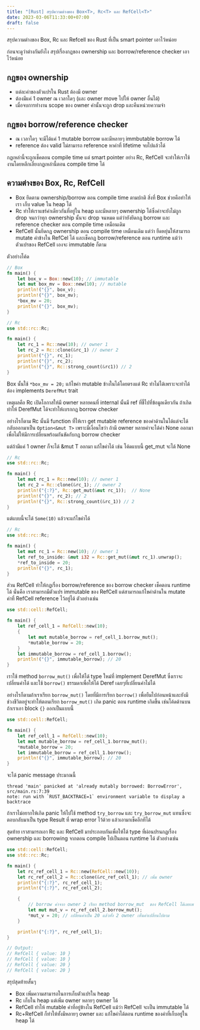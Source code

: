 ```yaml
---
title: "[Rust] สรุปความต่างของ Box<T>, Rc<T> และ RefCell<T>"
date: 2023-03-06T11:33:00+07:00
draft: false
---
```


สรุปความต่างของ Box, Rc และ Refcell ของ Rust ที่เป็น smart pointer เอาไว้หน่อย

<!--more-->

ก่อนจะดูว่าต่างกันยังไง สรุปเรื่องกฎของ ownership และ borrow/reference checker เอาไว้หน่อย

## กฎของ ownership

- แต่ละค่าของตัวแปรใน Rust ต้องมี owner
- ต้องมีแค่ 1 owner ณ เวลาใดๆ (และ owner move ไปให้ owner อื่นได้)
- เมื่อจบการทำงาน scope ของ owner ค่านั้นจะถูก drop และคืนหน่วยความจำ

## กฎของ borrow/reference checker

- ณ เวลาใดๆ จะมีได้แค่ 1 mutable borrow และมีหลายๆ immbutable borrow ได้
- reference ต้อง valid ไม่สามารถ reference หาค่าที่ lifetime จบไปแล้วได้

กฎเหล่านี้จะถูกเช็คตอน compile time แต่ smart pointer อย่าง Rc, RefCell จะทำให้เราใช้งานโดยหลีกเลี่ยงกฎเหล่านี้ตอน compile time ได้

## ความต่างของ Box, Rc, RefCell

- Box ยึดตาม ownership/borrow ตอน compile time ตามปกติ สิ่งที่ Box ช่วยคือทำให้เรา เก็บ value ใน heap ได้
- Rc ทำให้เราแชร์ค่าเดียวกันที่อยู่ใน heap และมีหลายๆ ownership ได้ซึ่งค่าจะยังไม่ถูก drop จนกว่าทุก ownership นั้นจะ drop จนหมด แต่ว่ายังยึดกฎ borrow และ reference checker ตอน compile time เหมือนเดิม
- RefCell นั้นยึดกฎ ownership ตอน compile time เหมือนเดิม แต่ว่า ยืดหยุ่นให้สามารถ mutate ค่าข้างใน RefCel ได้ และเช็คกฎ borrow/reference ตอน runtime แม้ว่าตัวแปรของ RefCell เองจะ immutable ก็ตาม

ตัวอย่างโค้ด

```rust
// Box
fn main() {
    let box_v = Box::new(10); // immutable
    let mut box_mv = Box::new(10); // mutable
    println!("{}", box_v);
    println!("{}", box_mv);
    *box_mv = 20;
    println!("{}", box_mv);
}
```

```rust
// Rc
use std::rc::Rc;

fn main() {
    let rc_1 = Rc::new(10); // owner 1
    let rc_2 = Rc::clone(&rc_1) // owner 2
    println!("{}", rc_1);
    println!("{}", rc_2);
    println!("{}", Rc::strong_count(&rc1)) // 2
}
```

Box นั้นใช้ `*box_mv = 20;` แก้ไขค่า mutable ข้างในได้โดยตรงแต่ Rc ทำไม่ได้เพราะจะทำได้ต้อง implements `DerefMut` trait

เหตุผลคือ Rc เปิดโอกาสให้มี owner หลายคนที่ internal นั้นมี ref ที่ชี้ไปที่ข้อมูลเดียวกัน ถ้าเกิดทำให้ DerefMut ได้จะทำให้เบรกกฎ borrow checker

อย่างไรก็ตาม Rc นั้นมี function ที่ให้เรา get mutable reference ของค่าด้านในได้แต่จะได้กลับออกมาเป็น `Option<&mut T>` เพราะมีเงื่อนไขว่า ถ้ามี owner หลายค่าจะได้ค่า None ออกมาเพื่อไม่ให้มีการเปลี่ยนพร้อมกันขัดกับกฎ borrow checker

แต่ถ้ามีแค่ 1 owner ก็จะได้ &mut T ออกมา แก้ไขค่าได้ เช่น โค้ดแบบนี้ get_mut จะได้ None

```rust
// Rc
use std::rc::Rc;

fn main() {
    let mut rc_1 = Rc::new(10); // owner 1
    let rc_2 = Rc::clone(&rc_1); // owner 2
    println!("{:?}", Rc::get_mut(&mut rc_1));  // None
    println!("{}", rc_2); // 2
    println!("{}", Rc::strong_count(&rc_1)) // 2
}
```

แต่แบบนี้จะได้ `Some(10)` แล้วจะแก้ไขค่าได้

```rust
// Rc
use std::rc::Rc;

fn main() {
    let mut rc_1 = Rc::new(10); // owner 1
    let ref_to_inside: &mut i32 = Rc::get_mut(&mut rc_1).unwrap();
    *ref_to_inside = 20;
    println!("{}", rc_1);
}
```

ส่วน RefCell ทำให้กฎเรื่อง borrow/reference ของ borrow checker เช็คตอน runtime ได้ นั่นคือ เราสามารถมีตัวแปร immutable ของ RefCell แต่สามารถแก้ไขค่าด้านใน mutate ค่าที่ RefCell reference ไว้อยู่ได้ ตัวอย่างเช่น

```rust
use std::cell::RefCell;

fn main() {
    let ref_cell_1 = RefCell::new(10);
    {
        let mut mutable_borrow = ref_cell_1.borrow_mut();
        *mutable_borrow = 20;
    }
    let immutable_borrow = ref_cell_1.borrow();
    println!("{}", immutable_borrow); // 20
}
```

เราใช้ method `borrow_mut()` เพื่อให้ได้ type ใหม่ที่ implement DerefMut ซึ่งเราจะเปลี่ยนค่าได้ และใช้ `borrow()` ธรรมดาเพื่อให้ได้ Deref เฉยๆที่เปลี่ยนค่าไม่ได้

อย่างไรก็ตามถ้าเราเรียก `borrow_mut()` โดยที่มีการเรียก `borrow()` เพื่อยืมไปก่อนหน้าและยังมีช่วงชีวิตอยู่จะทำให้ตอนเรียก `borrow_mut()` เกิด panic ตอน runtime เกิดขึ้น เช่นโค้ดด้านบนถ้าเราเอา block `{}` ออกเป็นแบบนี้

```rust
use std::cell::RefCell;

fn main() {
    let ref_cell_1 = RefCell::new(10);
    let mut mutable_borrow = ref_cell_1.borrow_mut();
    *mutable_borrow = 20;
    let immutable_borrow = ref_cell_1.borrow();
    println!("{}", immutable_borrow); // 20
}
```

จะได้ panic message ประมาณนี้

```
thread 'main' panicked at 'already mutably borrowed: BorrowError', src/main.rs:7:39
note: run with `RUST_BACKTRACE=1` environment variable to display a backtrace
```

ถ้าเราไม่อยากให้เกิด panic ให้ไปใช้ method `try_borrow` และ `try_borrow_mut` แทนซึ่งจะตอบกลับมาเป็น type Result ที่ wrap error ไว้ด้วย แล้วเอามาเช็คอีกทีได้

สุดท้าย เราสามารถเอา Rc และ RefCell มาประกอบกันเพื่อให้ได้ type ที่ผ่อนปรนกฎเรื่อง ownership และ borrowing จากตอน compile ไปเป็นตอน runtime ได้ ตัวอย่างเช่น

```rust
use std::cell::RefCell;
use std::rc::Rc;

fn main() {
    let rc_ref_cell_1 = Rc::new(RefCell::new(10));
    let rc_ref_cell_2 = Rc::clone(&rc_ref_cell_1); // เพิ่ม owner
    println!("{:?}", rc_ref_cell_1);
    println!("{:?}", rc_ref_cell_2);

    {
        // borrow ค่าจาก owner 2 เรียก method borrow_mut  ของ RefCell ได้เลยเพราะ Rc implements Deref
        let mut mut_v = rc_ref_cell_2.borrow_mut();
        *mut_v = 20; // เปลี่ยนค่าเป็น 20 แล้วทั้ง 2 owner เห็นค่าเปลี่ยนไปตาม
    }

    println!("{:?}", rc_ref_cell_1);
}

// Output:
// RefCell { value: 10 }
// RefCell { value: 10 }
// RefCell { value: 20 }
// RefCell { value: 20 }
```

สรุปสุดท้ายสั้นๆ

- Box เพิ่มความสามารถในการเก็บตัวแปรใน heap
- Rc เก็บใน heap แต่เพิ่ม owner หลายๆ owner ได้
- RefCell ทำให้ mutable ค่าที่อยู่ข้างใน RefCell แม้ว่า RefCell จะเป็น immutable ได้
- Rc+RefCell ก็ทำให้ทั้งมีหลายๆ owner และ แก้ไขค่าได้ตอน runtime ของค่าที่เก็บอยู่ใน heap ได้
